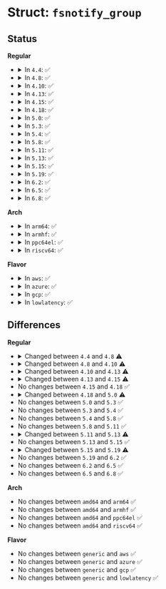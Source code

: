 # Struct: <code>fsnotify_group</code>

## Status
<b>Regular</b>
<ul>
<li>
<details>
<summary>In <code>4.4</code>: ✅</summary>

```c
struct fsnotify_group {
    atomic_t refcnt;
    const struct fsnotify_ops *ops;
    struct mutex notification_mutex;
    struct list_head notification_list;
    wait_queue_head_t notification_waitq;
    unsigned int q_len;
    unsigned int max_events;
    unsigned int priority;
    struct mutex mark_mutex;
    atomic_t num_marks;
    struct list_head marks_list;
    struct fasync_struct *fsn_fa;
    struct fsnotify_event *overflow_event;
    void *private;
    struct inotify_group_private_data inotify_data;
    struct fanotify_group_private_data fanotify_data;
};
```
</details>
</li>
<li>
<details>
<summary>In <code>4.8</code>: ✅</summary>

```c
struct fsnotify_group {
    atomic_t refcnt;
    const struct fsnotify_ops *ops;
    struct mutex notification_mutex;
    struct list_head notification_list;
    wait_queue_head_t notification_waitq;
    unsigned int q_len;
    unsigned int max_events;
    unsigned int priority;
    bool shutdown;
    struct mutex mark_mutex;
    atomic_t num_marks;
    struct list_head marks_list;
    struct fasync_struct *fsn_fa;
    struct fsnotify_event *overflow_event;
    void *private;
    struct inotify_group_private_data inotify_data;
    struct fanotify_group_private_data fanotify_data;
};
```
</details>
</li>
<li>
<details>
<summary>In <code>4.10</code>: ✅</summary>

```c
struct fsnotify_group {
    atomic_t refcnt;
    const struct fsnotify_ops *ops;
    spinlock_t notification_lock;
    struct list_head notification_list;
    wait_queue_head_t notification_waitq;
    unsigned int q_len;
    unsigned int max_events;
    unsigned int priority;
    bool shutdown;
    struct mutex mark_mutex;
    atomic_t num_marks;
    struct list_head marks_list;
    struct fasync_struct *fsn_fa;
    struct fsnotify_event *overflow_event;
    void *private;
    struct inotify_group_private_data inotify_data;
    struct fanotify_group_private_data fanotify_data;
};
```
</details>
</li>
<li>
<details>
<summary>In <code>4.13</code>: ✅</summary>

```c
struct fsnotify_group {
    atomic_t refcnt;
    const struct fsnotify_ops *ops;
    spinlock_t notification_lock;
    struct list_head notification_list;
    wait_queue_head_t notification_waitq;
    unsigned int q_len;
    unsigned int max_events;
    unsigned int priority;
    bool shutdown;
    struct mutex mark_mutex;
    atomic_t num_marks;
    struct list_head marks_list;
    struct fasync_struct *fsn_fa;
    struct fsnotify_event *overflow_event;
    atomic_t user_waits;
    void *private;
    struct inotify_group_private_data inotify_data;
    struct fanotify_group_private_data fanotify_data;
};
```
</details>
</li>
<li>
<details>
<summary>In <code>4.15</code>: ✅</summary>

```c
struct fsnotify_group {
    refcount_t refcnt;
    const struct fsnotify_ops *ops;
    spinlock_t notification_lock;
    struct list_head notification_list;
    wait_queue_head_t notification_waitq;
    unsigned int q_len;
    unsigned int max_events;
    unsigned int priority;
    bool shutdown;
    struct mutex mark_mutex;
    atomic_t num_marks;
    struct list_head marks_list;
    struct fasync_struct *fsn_fa;
    struct fsnotify_event *overflow_event;
    atomic_t user_waits;
    void *private;
    struct inotify_group_private_data inotify_data;
    struct fanotify_group_private_data fanotify_data;
};
```
</details>
</li>
<li>
<details>
<summary>In <code>4.18</code>: ✅</summary>

```c
struct fsnotify_group {
    refcount_t refcnt;
    const struct fsnotify_ops *ops;
    spinlock_t notification_lock;
    struct list_head notification_list;
    wait_queue_head_t notification_waitq;
    unsigned int q_len;
    unsigned int max_events;
    unsigned int priority;
    bool shutdown;
    struct mutex mark_mutex;
    atomic_t num_marks;
    struct list_head marks_list;
    struct fasync_struct *fsn_fa;
    struct fsnotify_event *overflow_event;
    atomic_t user_waits;
    void *private;
    struct inotify_group_private_data inotify_data;
    struct fanotify_group_private_data fanotify_data;
};
```
</details>
</li>
<li>
<details>
<summary>In <code>5.0</code>: ✅</summary>

```c
struct fsnotify_group {
    const struct fsnotify_ops *ops;
    refcount_t refcnt;
    spinlock_t notification_lock;
    struct list_head notification_list;
    wait_queue_head_t notification_waitq;
    unsigned int q_len;
    unsigned int max_events;
    unsigned int priority;
    bool shutdown;
    struct mutex mark_mutex;
    atomic_t num_marks;
    atomic_t user_waits;
    struct list_head marks_list;
    struct fasync_struct *fsn_fa;
    struct fsnotify_event *overflow_event;
    struct mem_cgroup *memcg;
    void *private;
    struct inotify_group_private_data inotify_data;
    struct fanotify_group_private_data fanotify_data;
};
```
</details>
</li>
<li>
<details>
<summary>In <code>5.3</code>: ✅</summary>

```c
struct fsnotify_group {
    const struct fsnotify_ops *ops;
    refcount_t refcnt;
    spinlock_t notification_lock;
    struct list_head notification_list;
    wait_queue_head_t notification_waitq;
    unsigned int q_len;
    unsigned int max_events;
    unsigned int priority;
    bool shutdown;
    struct mutex mark_mutex;
    atomic_t num_marks;
    atomic_t user_waits;
    struct list_head marks_list;
    struct fasync_struct *fsn_fa;
    struct fsnotify_event *overflow_event;
    struct mem_cgroup *memcg;
    void *private;
    struct inotify_group_private_data inotify_data;
    struct fanotify_group_private_data fanotify_data;
};
```
</details>
</li>
<li>
<details>
<summary>In <code>5.4</code>: ✅</summary>

```c
struct fsnotify_group {
    const struct fsnotify_ops *ops;
    refcount_t refcnt;
    spinlock_t notification_lock;
    struct list_head notification_list;
    wait_queue_head_t notification_waitq;
    unsigned int q_len;
    unsigned int max_events;
    unsigned int priority;
    bool shutdown;
    struct mutex mark_mutex;
    atomic_t num_marks;
    atomic_t user_waits;
    struct list_head marks_list;
    struct fasync_struct *fsn_fa;
    struct fsnotify_event *overflow_event;
    struct mem_cgroup *memcg;
    void *private;
    struct inotify_group_private_data inotify_data;
    struct fanotify_group_private_data fanotify_data;
};
```
</details>
</li>
<li>
<details>
<summary>In <code>5.8</code>: ✅</summary>

```c
struct fsnotify_group {
    const struct fsnotify_ops *ops;
    refcount_t refcnt;
    spinlock_t notification_lock;
    struct list_head notification_list;
    wait_queue_head_t notification_waitq;
    unsigned int q_len;
    unsigned int max_events;
    unsigned int priority;
    bool shutdown;
    struct mutex mark_mutex;
    atomic_t num_marks;
    atomic_t user_waits;
    struct list_head marks_list;
    struct fasync_struct *fsn_fa;
    struct fsnotify_event *overflow_event;
    struct mem_cgroup *memcg;
    void *private;
    struct inotify_group_private_data inotify_data;
    struct fanotify_group_private_data fanotify_data;
};
```
</details>
</li>
<li>
<details>
<summary>In <code>5.11</code>: ✅</summary>

```c
struct fsnotify_group {
    const struct fsnotify_ops *ops;
    refcount_t refcnt;
    spinlock_t notification_lock;
    struct list_head notification_list;
    wait_queue_head_t notification_waitq;
    unsigned int q_len;
    unsigned int max_events;
    unsigned int priority;
    bool shutdown;
    struct mutex mark_mutex;
    atomic_t num_marks;
    atomic_t user_waits;
    struct list_head marks_list;
    struct fasync_struct *fsn_fa;
    struct fsnotify_event *overflow_event;
    struct mem_cgroup *memcg;
    void *private;
    struct inotify_group_private_data inotify_data;
    struct fanotify_group_private_data fanotify_data;
};
```
</details>
</li>
<li>
<details>
<summary>In <code>5.13</code>: ✅</summary>

```c
struct fsnotify_group {
    const struct fsnotify_ops *ops;
    refcount_t refcnt;
    spinlock_t notification_lock;
    struct list_head notification_list;
    wait_queue_head_t notification_waitq;
    unsigned int q_len;
    unsigned int max_events;
    unsigned int priority;
    bool shutdown;
    struct mutex mark_mutex;
    atomic_t user_waits;
    struct list_head marks_list;
    struct fasync_struct *fsn_fa;
    struct fsnotify_event *overflow_event;
    struct mem_cgroup *memcg;
    void *private;
    struct inotify_group_private_data inotify_data;
    struct fanotify_group_private_data fanotify_data;
};
```
</details>
</li>
<li>
<details>
<summary>In <code>5.15</code>: ✅</summary>

```c
struct fsnotify_group {
    const struct fsnotify_ops *ops;
    refcount_t refcnt;
    spinlock_t notification_lock;
    struct list_head notification_list;
    wait_queue_head_t notification_waitq;
    unsigned int q_len;
    unsigned int max_events;
    unsigned int priority;
    bool shutdown;
    struct mutex mark_mutex;
    atomic_t user_waits;
    struct list_head marks_list;
    struct fasync_struct *fsn_fa;
    struct fsnotify_event *overflow_event;
    struct mem_cgroup *memcg;
    void *private;
    struct inotify_group_private_data inotify_data;
    struct fanotify_group_private_data fanotify_data;
};
```
</details>
</li>
<li>
<details>
<summary>In <code>5.19</code>: ✅</summary>

```c
struct fsnotify_group {
    const struct fsnotify_ops *ops;
    refcount_t refcnt;
    spinlock_t notification_lock;
    struct list_head notification_list;
    wait_queue_head_t notification_waitq;
    unsigned int q_len;
    unsigned int max_events;
    unsigned int priority;
    bool shutdown;
    int flags;
    unsigned int owner_flags;
    struct mutex mark_mutex;
    atomic_t user_waits;
    struct list_head marks_list;
    struct fasync_struct *fsn_fa;
    struct fsnotify_event *overflow_event;
    struct mem_cgroup *memcg;
    void *private;
    struct inotify_group_private_data inotify_data;
    struct fanotify_group_private_data fanotify_data;
};
```
</details>
</li>
<li>
<details>
<summary>In <code>6.2</code>: ✅</summary>

```c
struct fsnotify_group {
    const struct fsnotify_ops *ops;
    refcount_t refcnt;
    spinlock_t notification_lock;
    struct list_head notification_list;
    wait_queue_head_t notification_waitq;
    unsigned int q_len;
    unsigned int max_events;
    unsigned int priority;
    bool shutdown;
    int flags;
    unsigned int owner_flags;
    struct mutex mark_mutex;
    atomic_t user_waits;
    struct list_head marks_list;
    struct fasync_struct *fsn_fa;
    struct fsnotify_event *overflow_event;
    struct mem_cgroup *memcg;
    void *private;
    struct inotify_group_private_data inotify_data;
    struct fanotify_group_private_data fanotify_data;
};
```
</details>
</li>
<li>
<details>
<summary>In <code>6.5</code>: ✅</summary>

```c
struct fsnotify_group {
    const struct fsnotify_ops *ops;
    refcount_t refcnt;
    spinlock_t notification_lock;
    struct list_head notification_list;
    wait_queue_head_t notification_waitq;
    unsigned int q_len;
    unsigned int max_events;
    unsigned int priority;
    bool shutdown;
    int flags;
    unsigned int owner_flags;
    struct mutex mark_mutex;
    atomic_t user_waits;
    struct list_head marks_list;
    struct fasync_struct *fsn_fa;
    struct fsnotify_event *overflow_event;
    struct mem_cgroup *memcg;
    void *private;
    struct inotify_group_private_data inotify_data;
    struct fanotify_group_private_data fanotify_data;
};
```
</details>
</li>
<li>
<details>
<summary>In <code>6.8</code>: ✅</summary>

```c
struct fsnotify_group {
    const struct fsnotify_ops *ops;
    refcount_t refcnt;
    spinlock_t notification_lock;
    struct list_head notification_list;
    wait_queue_head_t notification_waitq;
    unsigned int q_len;
    unsigned int max_events;
    unsigned int priority;
    bool shutdown;
    int flags;
    unsigned int owner_flags;
    struct mutex mark_mutex;
    atomic_t user_waits;
    struct list_head marks_list;
    struct fasync_struct *fsn_fa;
    struct fsnotify_event *overflow_event;
    struct mem_cgroup *memcg;
    void *private;
    struct inotify_group_private_data inotify_data;
    struct fanotify_group_private_data fanotify_data;
};
```
</details>
</li>
</ul>
<b>Arch</b>
<ul>
<li>
<details>
<summary>In <code>arm64</code>: ✅</summary>

```c
struct fsnotify_group {
    const struct fsnotify_ops *ops;
    refcount_t refcnt;
    spinlock_t notification_lock;
    struct list_head notification_list;
    wait_queue_head_t notification_waitq;
    unsigned int q_len;
    unsigned int max_events;
    unsigned int priority;
    bool shutdown;
    struct mutex mark_mutex;
    atomic_t num_marks;
    atomic_t user_waits;
    struct list_head marks_list;
    struct fasync_struct *fsn_fa;
    struct fsnotify_event *overflow_event;
    struct mem_cgroup *memcg;
    void *private;
    struct inotify_group_private_data inotify_data;
    struct fanotify_group_private_data fanotify_data;
};
```
</details>
</li>
<li>
<details>
<summary>In <code>armhf</code>: ✅</summary>

```c
struct fsnotify_group {
    const struct fsnotify_ops *ops;
    refcount_t refcnt;
    spinlock_t notification_lock;
    struct list_head notification_list;
    wait_queue_head_t notification_waitq;
    unsigned int q_len;
    unsigned int max_events;
    unsigned int priority;
    bool shutdown;
    struct mutex mark_mutex;
    atomic_t num_marks;
    atomic_t user_waits;
    struct list_head marks_list;
    struct fasync_struct *fsn_fa;
    struct fsnotify_event *overflow_event;
    struct mem_cgroup *memcg;
    void *private;
    struct inotify_group_private_data inotify_data;
    struct fanotify_group_private_data fanotify_data;
};
```
</details>
</li>
<li>
<details>
<summary>In <code>ppc64el</code>: ✅</summary>

```c
struct fsnotify_group {
    const struct fsnotify_ops *ops;
    refcount_t refcnt;
    spinlock_t notification_lock;
    struct list_head notification_list;
    wait_queue_head_t notification_waitq;
    unsigned int q_len;
    unsigned int max_events;
    unsigned int priority;
    bool shutdown;
    struct mutex mark_mutex;
    atomic_t num_marks;
    atomic_t user_waits;
    struct list_head marks_list;
    struct fasync_struct *fsn_fa;
    struct fsnotify_event *overflow_event;
    struct mem_cgroup *memcg;
    void *private;
    struct inotify_group_private_data inotify_data;
    struct fanotify_group_private_data fanotify_data;
};
```
</details>
</li>
<li>
<details>
<summary>In <code>riscv64</code>: ✅</summary>

```c
struct fsnotify_group {
    const struct fsnotify_ops *ops;
    refcount_t refcnt;
    spinlock_t notification_lock;
    struct list_head notification_list;
    wait_queue_head_t notification_waitq;
    unsigned int q_len;
    unsigned int max_events;
    unsigned int priority;
    bool shutdown;
    struct mutex mark_mutex;
    atomic_t num_marks;
    atomic_t user_waits;
    struct list_head marks_list;
    struct fasync_struct *fsn_fa;
    struct fsnotify_event *overflow_event;
    struct mem_cgroup *memcg;
    void *private;
    struct inotify_group_private_data inotify_data;
    struct fanotify_group_private_data fanotify_data;
};
```
</details>
</li>
</ul>
<b>Flavor</b>
<ul>
<li>
<details>
<summary>In <code>aws</code>: ✅</summary>

```c
struct fsnotify_group {
    const struct fsnotify_ops *ops;
    refcount_t refcnt;
    spinlock_t notification_lock;
    struct list_head notification_list;
    wait_queue_head_t notification_waitq;
    unsigned int q_len;
    unsigned int max_events;
    unsigned int priority;
    bool shutdown;
    struct mutex mark_mutex;
    atomic_t num_marks;
    atomic_t user_waits;
    struct list_head marks_list;
    struct fasync_struct *fsn_fa;
    struct fsnotify_event *overflow_event;
    struct mem_cgroup *memcg;
    void *private;
    struct inotify_group_private_data inotify_data;
    struct fanotify_group_private_data fanotify_data;
};
```
</details>
</li>
<li>
<details>
<summary>In <code>azure</code>: ✅</summary>

```c
struct fsnotify_group {
    const struct fsnotify_ops *ops;
    refcount_t refcnt;
    spinlock_t notification_lock;
    struct list_head notification_list;
    wait_queue_head_t notification_waitq;
    unsigned int q_len;
    unsigned int max_events;
    unsigned int priority;
    bool shutdown;
    struct mutex mark_mutex;
    atomic_t num_marks;
    atomic_t user_waits;
    struct list_head marks_list;
    struct fasync_struct *fsn_fa;
    struct fsnotify_event *overflow_event;
    struct mem_cgroup *memcg;
    void *private;
    struct inotify_group_private_data inotify_data;
    struct fanotify_group_private_data fanotify_data;
};
```
</details>
</li>
<li>
<details>
<summary>In <code>gcp</code>: ✅</summary>

```c
struct fsnotify_group {
    const struct fsnotify_ops *ops;
    refcount_t refcnt;
    spinlock_t notification_lock;
    struct list_head notification_list;
    wait_queue_head_t notification_waitq;
    unsigned int q_len;
    unsigned int max_events;
    unsigned int priority;
    bool shutdown;
    struct mutex mark_mutex;
    atomic_t num_marks;
    atomic_t user_waits;
    struct list_head marks_list;
    struct fasync_struct *fsn_fa;
    struct fsnotify_event *overflow_event;
    struct mem_cgroup *memcg;
    void *private;
    struct inotify_group_private_data inotify_data;
    struct fanotify_group_private_data fanotify_data;
};
```
</details>
</li>
<li>
<details>
<summary>In <code>lowlatency</code>: ✅</summary>

```c
struct fsnotify_group {
    const struct fsnotify_ops *ops;
    refcount_t refcnt;
    spinlock_t notification_lock;
    struct list_head notification_list;
    wait_queue_head_t notification_waitq;
    unsigned int q_len;
    unsigned int max_events;
    unsigned int priority;
    bool shutdown;
    struct mutex mark_mutex;
    atomic_t num_marks;
    atomic_t user_waits;
    struct list_head marks_list;
    struct fasync_struct *fsn_fa;
    struct fsnotify_event *overflow_event;
    struct mem_cgroup *memcg;
    void *private;
    struct inotify_group_private_data inotify_data;
    struct fanotify_group_private_data fanotify_data;
};
```
</details>
</li>
</ul>

## Differences
<b>Regular</b>
<ul>
<li>
<details>
<summary>Changed between <code>4.4</code> and <code>4.8</code> ⚠️</summary>
<ul>
<li>
<b>Field added. </b>
<code>bool shutdown</code>
</li>
</ul>
</details>
</li>
<li>
<details>
<summary>Changed between <code>4.8</code> and <code>4.10</code> ⚠️</summary>
<ul>
<li>
<b>Field added. </b>
<code>spinlock_t notification_lock</code>
</li>
<li>
<b>Field removed. </b>
<code>struct mutex notification_mutex</code>
</li>
</ul>
</details>
</li>
<li>
<details>
<summary>Changed between <code>4.10</code> and <code>4.13</code> ⚠️</summary>
<ul>
<li>
<b>Field added. </b>
<code>atomic_t user_waits</code>
</li>
</ul>
</details>
</li>
<li>
<details>
<summary>Changed between <code>4.13</code> and <code>4.15</code> ⚠️</summary>
<ul>
<li>
<b>Field type changed. </b>
<code>atomic_t refcnt</code> ➡️ <code>refcount_t refcnt</code>
</li>
</ul>
</details>
</li>
<li>
No changes between <code>4.15</code> and <code>4.18</code> ✅
</li>
<li>
<details>
<summary>Changed between <code>4.18</code> and <code>5.0</code> ⚠️</summary>
<ul>
<li>
<b>Field added. </b>
<code>struct mem_cgroup *memcg</code>
</li>
</ul>
</details>
</li>
<li>
No changes between <code>5.0</code> and <code>5.3</code> ✅
</li>
<li>
No changes between <code>5.3</code> and <code>5.4</code> ✅
</li>
<li>
No changes between <code>5.4</code> and <code>5.8</code> ✅
</li>
<li>
No changes between <code>5.8</code> and <code>5.11</code> ✅
</li>
<li>
<details>
<summary>Changed between <code>5.11</code> and <code>5.13</code> ⚠️</summary>
<ul>
<li>
<b>Field removed. </b>
<code>atomic_t num_marks</code>
</li>
</ul>
</details>
</li>
<li>
No changes between <code>5.13</code> and <code>5.15</code> ✅
</li>
<li>
<details>
<summary>Changed between <code>5.15</code> and <code>5.19</code> ⚠️</summary>
<ul>
<li>
<b>Field added. </b>
<code>int flags</code>
</li>
<li>
<b>Field added. </b>
<code>unsigned int owner_flags</code>
</li>
</ul>
</details>
</li>
<li>
No changes between <code>5.19</code> and <code>6.2</code> ✅
</li>
<li>
No changes between <code>6.2</code> and <code>6.5</code> ✅
</li>
<li>
No changes between <code>6.5</code> and <code>6.8</code> ✅
</li>
</ul>
<b>Arch</b>
<ul>
<li>
No changes between <code>amd64</code> and <code>arm64</code> ✅
</li>
<li>
No changes between <code>amd64</code> and <code>armhf</code> ✅
</li>
<li>
No changes between <code>amd64</code> and <code>ppc64el</code> ✅
</li>
<li>
No changes between <code>amd64</code> and <code>riscv64</code> ✅
</li>
</ul>
<b>Flavor</b>
<ul>
<li>
No changes between <code>generic</code> and <code>aws</code> ✅
</li>
<li>
No changes between <code>generic</code> and <code>azure</code> ✅
</li>
<li>
No changes between <code>generic</code> and <code>gcp</code> ✅
</li>
<li>
No changes between <code>generic</code> and <code>lowlatency</code> ✅
</li>
</ul>
